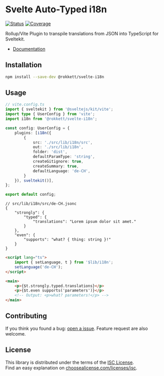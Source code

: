 # Svelte Auto-Typed i18n

[![Status](https://gitlab.com/rokkett/svelte-i18n/badges/main/pipeline.svg?ignore_skipped=true&key_text=tests&key_width=40)](https://gitlab.com/rokkett/svelte-i18n/-/pipelines)
[![Coverage](https://gitlab.com/rokkett/svelte-i18n/badges/main/coverage.svg)](https://gitlab.com/rokkett/svelte-i18n/-/pipelines)

Rollup/Vite Plugin to transpile translations from JSON into TypeScript for Sveltekit.

-   [Documentation](https://gitlab.com/rokkett/svelte-i18n/-/blob/main/DOCS.md)

## Installation

```sh
npm install --save-dev @rokkett/svelte-i18n
```

## Usage

```ts
// vite.config.ts
import { sveltekit } from '@sveltejs/kit/vite';
import type { UserConfig } from 'vite';
import i18n from '@rokkett/svelte-i18n';

const config: UserConfig = {
	plugins: [i18n({
        {
            src: './src/lib/i18n/src',
            out: './src/lib/i18n',
            folder: 'dist',
            defaultParamType: 'string',
            createGitignore: true,
            createSummary: true,
            defaultLanguage: 'de-CH',
        }
    }), sveltekit()],
};

export default config;
```

```jsonc
// src/lib/i18n/src/de-CH.jsonc
{
	"strongly": {
		"typed": {
			"translations": "Lorem ipsum dolor sit amet."
		}
	},
	"even": {
		"supports": "what? { thing: string }!"
	}
}
```

```html
<script lang="ts">
	import { setLanguage, t } from '$lib/i18n';
	setLanguage('de-CH');
</script>

<main>
	<p>{$t.strongly.typed.translations}</p>
	<p>{$t.even supports('parameters')}</p>
	<!-- Output: <p>what? parameters!</p> -->
</main>
```

## Contributing

If you think you found a bug: [open a issue](https://gitlab.com/rokkett/svelte-i18n/-/issues).
Feature request are also welcome.

## License

This library is distributed under the terms of the [ISC License](./LICENSE).  
Find an easy explanation on [choosealicense.com/licenses/isc](https://choosealicense.com/licenses/isc/).
